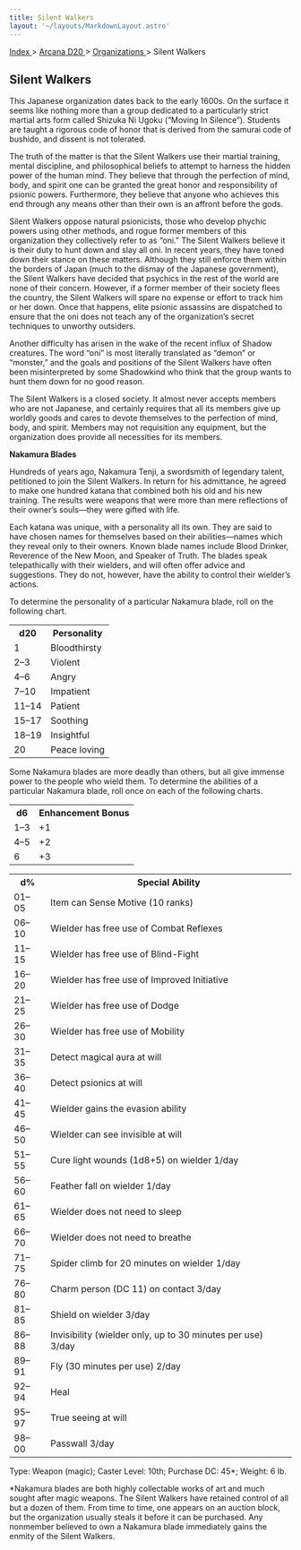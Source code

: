 ```yaml
---
title: Silent Walkers
layout: '~/layouts/MarkdownLayout.astro'
---
```


[ Index ](/) > [ Arcana D20 ](/arcana.d20.srd) > [ Organizations ](/arcana.d20.srd/organizations) > Silent Walkers

##  Silent Walkers

This Japanese organization dates back to the early 1600s. On the surface it
seems like nothing more than a group dedicated to a particularly strict
martial arts form called Shizuka Ni Ugoku (“Moving In Silence”). Students are
taught a rigorous code of honor that is derived from the samurai code of
bushido, and dissent is not tolerated.

The truth of the matter is that the Silent Walkers use their martial training,
mental discipline, and philosophical beliefs to attempt to harness the hidden
power of the human mind. They believe that through the perfection of mind,
body, and spirit one can be granted the great honor and responsibility of
psionic powers. Furthermore, they believe that anyone who achieves this end
through any means other than their own is an affront before the gods.

Silent Walkers oppose natural psionicists, those who develop phychic powers
using other methods, and rogue former members of this organization they
collectively refer to as “oni.” The Silent Walkers believe it is their duty to
hunt down and slay all oni. In recent years, they have toned down their stance
on these matters. Although they still enforce them within the borders of Japan
(much to the dismay of the Japanese government), the Silent Walkers have
decided that psychics in the rest of the world are none of their concern.
However, if a former member of their society flees the country, the Silent
Walkers will spare no expense or effort to track him or her down. Once that
happens, elite psionic assassins are dispatched to ensure that the oni does
not teach any of the organization’s secret techniques to unworthy outsiders.

Another difficulty has arisen in the wake of the recent influx of Shadow
creatures. The word “oni” is most literally translated as “demon” or
“monster,” and the goals and positions of the Silent Walkers have often been
misinterpreted by some Shadowkind who think that the group wants to hunt them
down for no good reason.

The Silent Walkers is a closed society. It almost never accepts members who
are not Japanese, and certainly requires that all its members give up worldly
goods and cares to devote themselves to the perfection of mind, body, and
spirit. Members may not requisition any equipment, but the organization does
provide all necessities for its members.

**Nakamura Blades**

Hundreds of years ago, Nakamura Tenji, a swordsmith of legendary talent,
petitioned to join the Silent Walkers. In return for his admittance, he agreed
to make one hundred katana that combined both his old and his new training.
The results were weapons that were more than mere reflections of their owner’s
souls—they were gifted with life.

Each katana was unique, with a personality all its own. They are said to have
chosen names for themselves based on their abilities—names which they reveal
only to their owners. Known blade names include Blood Drinker, Reverence of
the New Moon, and Speaker of Truth. The blades speak telepathically with their
wielders, and will often offer advice and suggestions. They do not, however,
have the ability to control their wielder’s actions.

To determine the personality of a particular Nakamura blade, roll on the
following chart.


<table> <tr> <th> d20 </th> <th> Personality </th> </tr> <tr> <td> 1 </td> <td> Bloodthirsty </td> </tr> <tr class="shaded"> <td> 2–3 </td> <td> Violent </td> </tr> <tr> <td> 4–6 </td> <td> Angry </td> </tr> <tr class="shaded"> <td> 7–10 </td> <td> Impatient </td> </tr> <tr> <td> 11–14 </td> <td> Patient </td> </tr> <tr class="shaded"> <td> 15–17 </td> <td> Soothing </td> </tr> <tr> <td> 18–19 </td> <td> Insightful </td> </tr> <tr class="shaded"> <td> 20 </td> <td> Peace loving </td> </tr> </table>



Some Nakamura blades are more deadly than others, but all give immense power
to the people who wield them. To determine the abilities of a particular
Nakamura blade, roll once on each of the following charts.


<table> <tr> <th> d6 </th> <th> Enhancement Bonus </th> </tr> <tr> <td> 1–3 </td> <td> +1 </td> </tr> <tr class="shaded"> <td> 4–5 </td> <td> +2 </td> </tr> <tr> <td> 6 </td> <td> +3 </td> </tr> </table>

 
<table> <tr> <th> d% </th> <th> Special Ability </th> </tr> <tr> <td> 01–05 </td> <td> Item can Sense Motive (10 ranks) </td> </tr> <tr class="shaded"> <td> 06–10 </td> <td> Wielder has free use of Combat Reflexes </td> </tr> <tr> <td> 11–15 </td> <td> Wielder has free use of Blind-Fight </td> </tr> <tr class="shaded"> <td> 16–20 </td> <td> Wielder has free use of Improved Initiative </td> </tr> <tr> <td> 21–25 </td> <td> Wielder has free use of Dodge </td> </tr> <tr class="shaded"> <td> 26–30 </td> <td> Wielder has free use of Mobility </td> </tr> <tr> <td> 31–35 </td> <td> Detect magical aura at will </td> </tr> <tr class="shaded"> <td> 36–40 </td> <td> Detect psionics at will </td> </tr> <tr> <td> 41–45 </td> <td> Wielder gains the evasion ability </td> </tr> <tr class="shaded"> <td> 46–50 </td> <td> Wielder can see invisible at will </td> </tr> <tr> <td> 51–55 </td> <td> Cure light wounds (1d8+5) on wielder 1/day </td> </tr> <tr class="shaded"> <td> 56–60 </td> <td> Feather fall on wielder 1/day </td> </tr> <tr> <td> 61–65 </td> <td> Wielder does not need to sleep </td> </tr> <tr class="shaded"> <td> 66–70 </td> <td> Wielder does not need to breathe </td> </tr> <tr> <td> 71–75 </td> <td> Spider climb for 20 minutes on wielder 1/day </td> </tr> <tr class="shaded"> <td> 76–80 </td> <td> Charm person (DC 11) on contact 3/day </td> </tr> <tr> <td> 81–85 </td> <td> Shield on wielder 3/day </td> </tr> <tr class="shaded"> <td> 86–88 </td> <td> Invisibility (wielder only, up to 30 minutes per use) 3/day </td> </tr> <tr> <td> 89–91 </td> <td> Fly (30 minutes per use) 2/day </td> </tr> <tr class="shaded"> <td> 92–94 </td> <td> Heal </td> </tr> <tr> <td> 95–97 </td> <td> True seeing at will </td> </tr> <tr class="shaded"> <td> 98–00 </td> <td> Passwall 3/day </td> </tr> </table>



Type: Weapon (magic); Caster Level: 10th; Purchase DC: 45*; Weight: 6 lb.

*Nakamura blades are both highly collectable works of art and much sought after magic weapons. The Silent Walkers have retained control of all but a dozen of them. From time to time, one appears on an auction block, but the organization usually steals it before it can be purchased. Any nonmember believed to own a Nakamura blade immediately gains the enmity of the Silent Walkers. 

